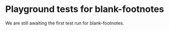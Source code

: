 # Playground tests for blank-footnotes
We are still awaiting the first test run for blank-footnotes.
